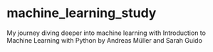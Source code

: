 # machine_learning_study
My journey diving deeper into machine learning with Introduction to Machine Learning with Python by Andreas Müller and Sarah Guido
